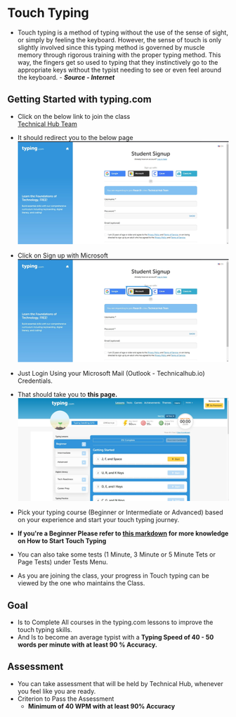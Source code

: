 # Touch Typing

- Touch typing is a method of typing without the use of the sense of sight, or simply by feeling the keyboard. However, the sense of touch is only slightly involved since this typing method is governed by muscle memory through rigorous training with the proper typing method. This way, the fingers get so used to typing that they instinctively go to the appropriate keys without the typist needing to see or even feel around the keyboard.        - ***Source - Internet***

## Getting Started with typing.com

- Click on the below link to join the class <br>
[Technical Hub Team]()

- It should redirect you to the below page
![image1](image1.jpg)

- Click on Sign up with Microsoft
![image2](image2.jpg)

- Just Login Using your Microsoft Mail (Outlook - Technicalhub.io) Credentials.
 
- That should take you to **this page.**
![image3](image3.jpg)

- Pick your typing course (Beginner or Intermediate or Advanced) based on your experience and start your touch typing journey.

- **If you're a Beginner Please refer to [this markdown](https://github.com/unstoppableforce96/Touch-Typing/blob/main/touchtyping.md) for more knowledge on How to Start Touch Typing**

- You can also take some tests (1 Minute, 3 Minute or 5 Minute Tets or Page Tests) under Tests Menu.

- As you are joining the class, your progress in Touch typing can be viewed by the one who maintains the Class.


## Goal
- Is to Complete All courses in the typing.com lessons to improve the touch typing skills.
- And Is to become an average typist with a **Typing Speed of 40 - 50 words per minute with at least 90 % Accuracy.**

## Assessment

- You can take assessment that will be held by Technical Hub, whenever you feel like you are ready.
- Criterion to Pass the Assessment
  - **Minimum of 40 WPM with at least 90% Accuracy**
